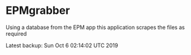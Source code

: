 # EPMgrabber
Using a database from the EPM app this application scrapes the files as required


Latest backup: Sun Oct 6 02:14:02 UTC 2019
